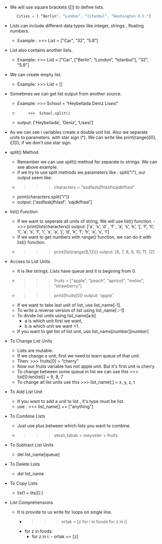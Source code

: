 - We will use square brackets ([]) to define lists.
   ```python 
      Cities = [ “Berlin", “London”, “Istanbul”, “Washington D.C."]
   ```

- Lists can include different data types like integer, strings , floating numbers.
   - Example : >>> List = ["Car", “32”, “5.8”]

- List also contains another lists.
   - Example: >>> List = ["Car", ["Berlin", “London”, “Istanbul”], “32”, “5.8”]

- We can create empty list.
   - Example: >>> List = []

- Sometimes we can get list output from another source.
   - Example: >>>  School = “Heybeliada Deniz Lisesi”
   -          >>>  School.split()
   - output: ['Heybeliada', ‘Deniz’, ‘Lisesi’]
   
- As we can see i variables create a double unit list. Also we separate units to parameters.
with star sign (*). We can write like print(range(i[0], i[1])), if we don't use star sign.


- split() Method
   - Remember we can use split() method for separate to strings. We can see above example.
   - if we try to use split methods we parameters like : split("i"), our output seem like:
   - >>> characters = “asdfaskjfhlasfisajdkfhasl"
   - print(characters.split("i"))
   - output: ['asdfaskjfhlasf', ‘sajdkfhasl’]

- list() Function
   - If we want to seperate all units of string, We will use list() function.
   ->>> print(list(characters))
   output: ['a', ‘s’, ‘d’ , ‘f’ , ‘a’, ‘s’, ‘k’, ‘j’, ‘f’, ‘h’, ‘l’, ‘a’, ‘s’, ‘f’, ‘i’, ‘s’, ‘a’, ‘j’, ‘d’, ‘k’, ‘f’, ‘h’, ‘a’, ‘s’, ‘l’]
   - If we want to get numbers with range() function, we can do it with list() function.
   - >>> print(list(range(6,12)))
   output: [6, 7, 8, 9, 10, 11, 12]
   
- Access to List Units
   - It is like strings. Lists have queue and it is begining from 0.
   - >>> fruits = ["apple", “peach”, “apricot”, “melon”, “strawberry"]
   - >>> print(fruits[0])
   output: ‘apple’
   - If we want to take last unit of list, use list_name[-1].
   - To write a reverse version of list using list_name[::-1]
   - To divide list units using list_name[a:b]
      - a is which unit first we want,
      - b is which unit we want +1.
   - If you want to get list of list unit, use list_name[number][number]
  
- To Change List Units
   - Lists are mutable.
   - If we change a unit, first we need to learn queue of that unit.
   - Then: >>> fruits[0] = “cherry”
   - Now our fruits variable has not apple unit. But it's first unit is cherry.
   - To change between some queue in list we can use this >>> list[0:len(list)] = 9, 8, 7
   - To change all list units use this >>> list_name[:] = x, y, z, t

- To Add List Unit
   - If you want to add a unit to list , it's type must be list.
   - use : >>> list_name[] += ["anything"]

- To Combine Lists
   - Just use plus between which lists you want to combine.
   - >>> atesli_tabak = meyveler + fruits
      
- To Subtract List Units
   - del list_name[queue]

- To Delete Lists
   - del list_name
 
- To Copy Lists
   - list1 = lits2[:]

- List Comprehensions
   -  It is provide to us write for loops on single line.
      - >>> ortak = [z for i in foods for z in i] 
      - for z in foods:
         - for z in i:
               - ortak += [z]
 